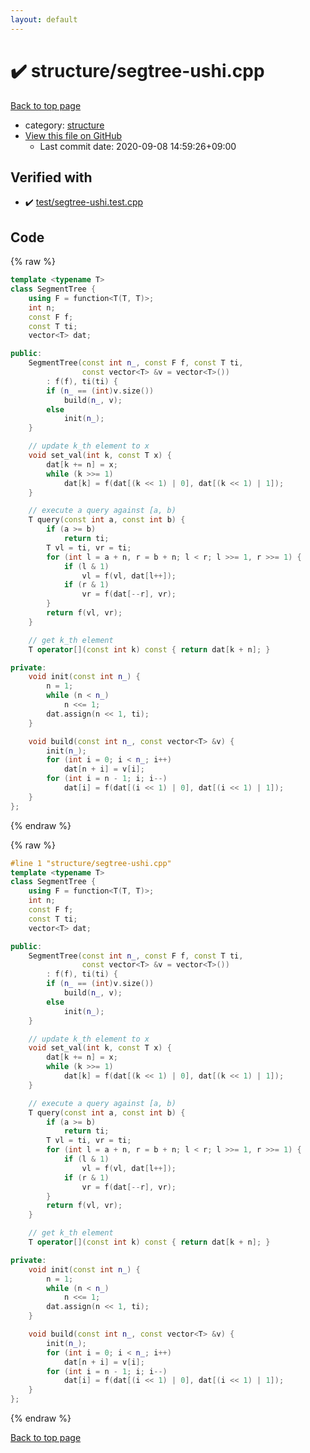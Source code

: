 ```yaml
---
layout: default
---
```


<!-- mathjax config similar to math.stackexchange -->
<script type="text/javascript" async
  src="https://cdnjs.cloudflare.com/ajax/libs/mathjax/2.7.5/MathJax.js?config=TeX-MML-AM_CHTML">
</script>
<script type="text/x-mathjax-config">
  MathJax.Hub.Config({
    TeX: { equationNumbers: { autoNumber: "AMS" }},
    tex2jax: {
      inlineMath: [ ['$','$'] ],
      processEscapes: true
    },
    "HTML-CSS": { matchFontHeight: false },
    displayAlign: "left",
    displayIndent: "2em"
  });
</script>

<script type="text/javascript" src="https://cdnjs.cloudflare.com/ajax/libs/jquery/3.4.1/jquery.min.js"></script>
<script src="https://cdn.jsdelivr.net/npm/jquery-balloon-js@1.1.2/jquery.balloon.min.js" integrity="sha256-ZEYs9VrgAeNuPvs15E39OsyOJaIkXEEt10fzxJ20+2I=" crossorigin="anonymous"></script>
<script type="text/javascript" src="../../assets/js/copy-button.js"></script>
<link rel="stylesheet" href="../../assets/css/copy-button.css" />


# :heavy_check_mark: structure/segtree-ushi.cpp

<a href="../../index.html">Back to top page</a>

* category: <a href="../../index.html#07414f4e15ca943e6cde032dec85d92f">structure</a>
* <a href="{{ site.github.repository_url }}/blob/master/structure/segtree-ushi.cpp">View this file on GitHub</a>
    - Last commit date: 2020-09-08 14:59:26+09:00




## Verified with

* :heavy_check_mark: <a href="../../verify/test/segtree-ushi.test.cpp.html">test/segtree-ushi.test.cpp</a>


## Code

<a id="unbundled"></a>
{% raw %}
```cpp
template <typename T>
class SegmentTree {
    using F = function<T(T, T)>;
    int n;
    const F f;
    const T ti;
    vector<T> dat;

public:
    SegmentTree(const int n_, const F f, const T ti,
                const vector<T> &v = vector<T>())
        : f(f), ti(ti) {
        if (n_ == (int)v.size())
            build(n_, v);
        else
            init(n_);
    }

    // update k_th element to x
    void set_val(int k, const T x) {
        dat[k += n] = x;
        while (k >>= 1)
            dat[k] = f(dat[(k << 1) | 0], dat[(k << 1) | 1]);
    }

    // execute a query against [a, b)
    T query(const int a, const int b) {
        if (a >= b)
            return ti;
        T vl = ti, vr = ti;
        for (int l = a + n, r = b + n; l < r; l >>= 1, r >>= 1) {
            if (l & 1)
                vl = f(vl, dat[l++]);
            if (r & 1)
                vr = f(dat[--r], vr);
        }
        return f(vl, vr);
    }

    // get k_th element
    T operator[](const int k) const { return dat[k + n]; }

private:
    void init(const int n_) {
        n = 1;
        while (n < n_)
            n <<= 1;
        dat.assign(n << 1, ti);
    }

    void build(const int n_, const vector<T> &v) {
        init(n_);
        for (int i = 0; i < n_; i++)
            dat[n + i] = v[i];
        for (int i = n - 1; i; i--)
            dat[i] = f(dat[(i << 1) | 0], dat[(i << 1) | 1]);
    }
};
```
{% endraw %}

<a id="bundled"></a>
{% raw %}
```cpp
#line 1 "structure/segtree-ushi.cpp"
template <typename T>
class SegmentTree {
    using F = function<T(T, T)>;
    int n;
    const F f;
    const T ti;
    vector<T> dat;

public:
    SegmentTree(const int n_, const F f, const T ti,
                const vector<T> &v = vector<T>())
        : f(f), ti(ti) {
        if (n_ == (int)v.size())
            build(n_, v);
        else
            init(n_);
    }

    // update k_th element to x
    void set_val(int k, const T x) {
        dat[k += n] = x;
        while (k >>= 1)
            dat[k] = f(dat[(k << 1) | 0], dat[(k << 1) | 1]);
    }

    // execute a query against [a, b)
    T query(const int a, const int b) {
        if (a >= b)
            return ti;
        T vl = ti, vr = ti;
        for (int l = a + n, r = b + n; l < r; l >>= 1, r >>= 1) {
            if (l & 1)
                vl = f(vl, dat[l++]);
            if (r & 1)
                vr = f(dat[--r], vr);
        }
        return f(vl, vr);
    }

    // get k_th element
    T operator[](const int k) const { return dat[k + n]; }

private:
    void init(const int n_) {
        n = 1;
        while (n < n_)
            n <<= 1;
        dat.assign(n << 1, ti);
    }

    void build(const int n_, const vector<T> &v) {
        init(n_);
        for (int i = 0; i < n_; i++)
            dat[n + i] = v[i];
        for (int i = n - 1; i; i--)
            dat[i] = f(dat[(i << 1) | 0], dat[(i << 1) | 1]);
    }
};

```
{% endraw %}

<a href="../../index.html">Back to top page</a>

